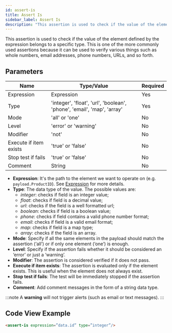 ```yaml
---
id: assert-is
title: Assert Is
sidebar_label: Assert Is 
description: "This assertion is used to check if the value of the element defined by the expression belongs to a specific type."
---
```


This assertion is used to check if the value of the element defined by the expression belongs to a specific type. This is one of the more commonly used assertions because it can be used to verify various things such as whole numbers, email addresses, phone numbers, URLs, and so forth.

## Parameters

| **Name** | **Type/Value** | **Required** |
| --- | --- | --- |
| Expression | Expression | Yes |
| Type | 'integer', 'float', 'url', 'boolean', 'phone', 'email', 'map', 'array' | Yes |
| Mode | 'all' or 'one' | No |
| Level | 'error' or 'warning' | No |
| Modifier | 'not' | No |
| Execute if item exists | 'true' or 'false' | No |
| Stop test if fails | 'true' or 'false' | No |
| Comment | String | No |

* __Expression__: It's the path to the element we want to operate on (e.g. `payload.ProductID`). See [Expression](/api-testing/mark2/reference/expression/) for more details.
* __Type__: The data type of the value. The possible values are: 
    * _integer_: checks if field is an integer value; 
    * _float_: checks if field is a decimal value; 
    * _url_: checks if the field is a well formatted url; 
    * _boolean_: checks if field is a boolean value; 
    * _phone_: checks if field contains a valid phone number format; 
    * _email_: checks if field is a valid email format; 
    * _map_: checks if field is a map type; 
    * _array_: checks if the field is an array.
* __Mode__: Specify if all the same elements in the payload should match the assertion (‘all’) or if only one element (‘one’) is enough.
* __Level__: Specify if the assertion fails whether it should be considered an ‘error’ or just a ‘warning’.
* __Modifier__: The assertion is considered verified if it does not pass.
* __Execute if item exists__: The assertion is evaluated only if the element exists. This is useful when the element does not always exist.
* __Stop test if fails__: The test will be immediately stopped if the assertion fails.
* __Comment__: Add comment messages in the form of a string data type.

:::note
A **warning** will not trigger alerts (such as email or text messages). 
:::

## Code View Example

```html
<assert-is expression=”data.id” type=”integer”/>
```